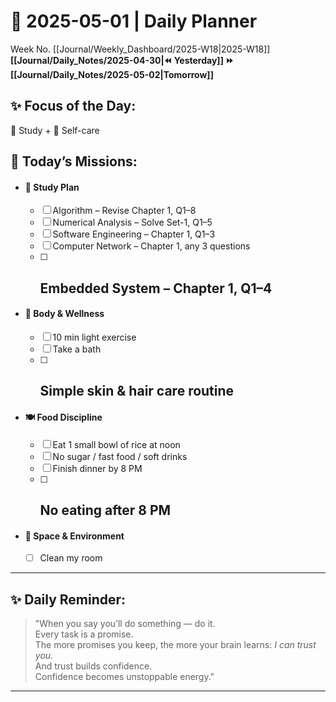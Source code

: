 # 🌼 **2025-05-01** | Daily Planner

Week No. [[Journal/Weekly_Dashboard/2025-W18|2025-W18]]
**[[Journal/Daily_Notes/2025-04-30|⏪ Yesterday]] ⏩ [[Journal/Daily_Notes/2025-05-02|Tomorrow]]**

## ✨ Focus of the Day:  
🧠 Study + 🌿 Self-care

## 🌸 Today’s Missions:

- #### 📘 **Study Plan**    
   - [ ] Algorithm – Revise Chapter 1, Q1–8        
   - [ ] Numerical Analysis – Solve Set-1, Q1–5        
   - [ ] Software Engineering – Chapter 1, Q1–3        
   - [ ] Computer Network – Chapter 1, any 3 questions        
   - [ ] Embedded System – Chapter 1, Q1–4
        ---
- #### 🧘 **Body & Wellness**    
   - [ ] 10 min light exercise        
   - [ ] Take a bath        
   - [ ] Simple skin & hair care routine
        ---
- #### 🍽️ **Food Discipline**    
    - [ ] Eat 1 small bowl of rice at noon        
    - [ ] No sugar / fast food / soft drinks        
    - [ ] Finish dinner by 8 PM        
    - [ ] No eating after 8 PM
        ---
- #### 🧹 **Space & Environment**    
    - [ ] Clean my room

---

## ✨ Daily Reminder:  
>"When you say you’ll do something — do it.  
Every task is a promise.  
The more promises you keep, the more your brain learns: _I can trust you._  
And trust builds confidence.  
Confidence becomes unstoppable energy."

---
